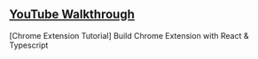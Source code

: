 
## [YouTube Walkthrough](https://youtu.be/h-OP0dtkyI8)

[Chrome Extension Tutorial] Build Chrome Extension with React & Typescript